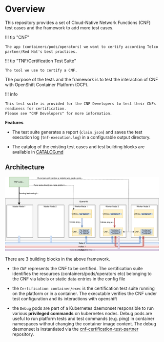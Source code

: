 <!-- markdownlint-disable line-length no-bare-urls no-emphasis-as-heading -->
# Overview

This repository provides a set of Cloud-Native Network Functions (CNF) test cases and the framework to add more test cases.

!!! tip "CNF"

    The app (containers/pods/operators) we want to certify according Telco partner/Red Hat's best practices.

!!! tip "TNF/Certification Test Suite"

    The tool we use to certify a CNF.

The purpose of the tests and the framework is to test the interaction of CNF with OpenShift Container Platform (OCP).  

!!! info

    This test suite is provided for the CNF Developers to test their CNFs readiness for certification.
    Please see "CNF Developers" for more information.

**Features**

* The test suite generates a report (`claim.json`) and saves the test execution log (`tnf-execution.log`) in a configurable output directory.

* The catalog of the existing test cases and test building blocks are available in [CATALOG.md](https://github.com/test-network-function/cnf-certification-test/blob/main/CATALOG.md)

## Architecture

 ![overview](assets/images/overview-new.svg)

There are 3 building blocks in the above framework.

* the `CNF` represents the CNF to be certified. The certification suite identifies the resources (containers/pods/operators etc) belonging to the CNF via labels or static data entries in the config file

* the `Certification container/exec` is the certification test suite running on the platform or in a container. The executable verifies the CNF under test configuration and its interactions with openshift

* the `Debug` pods are part of a Kubernetes daemonset responsible to run various **privileged commands** on kubernetes nodes. Debug pods are useful to run platform tests and test commands (e.g. ping) in container namespaces without changing the container image content. The debug daemonset is instantiated via the [cnf-certification-test-partner](https://github.com/test-network-function/cnf-certification-test-partner) repository.
